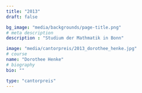 ```yaml
---
title: "2013"
draft: false

bg_image: "media/backgrounds/page-title.png"
# meta description
description : "Studium der Mathmatik in Bonn"

image: "media/cantorpreis/2013_dorothee_henke.jpg"
# course
name: "Dorothee Henke"
# biography
bio: ""

type: "cantorpreis"
---
```

